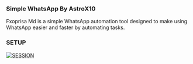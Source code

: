 ### Simple WhatsApp By AstroX10

<p>Fxoprisa Md is a simple WhatsApp automation tool designed to make using WhatsApp easier and faster by automating tasks.</p>

### SETUP

<a href='https://fxoprisa.vercel.app' target="_blank"><img alt='SESSION' src='https://img.shields.io/badge/SESSION-100000?style=for-the-badge&logo=scan&logoColor=white&labelColor=black&color=black'/></a>

